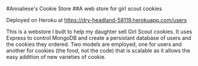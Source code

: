 #Annaliese's Cookie Store
##A web store for girl scout cookies

Deployed on Heroku at https://dry-headland-58119.herokuapp.com/users

This is a webstore I built to help my daughter sell Girl Scout cookies. It uses Express to control MongoDB and create a persistant database of users and the cookies they ordered. Two models are employed, one for users and another for cookies (the food, not the code) that is scalable as it allows the easy addition of new varieties of cookie.
